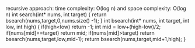 recursive approach:
time complexity: O(log n) and space complexity: O(log n)
int search(int* nums, int target) {
return bsearch(nums,target,0,nums.size() -1);
}
int bsearch(int* nums, int target, int low, int high)
{
if(high<low)
return -1;
int mid = low+(high-low)/2;
if(nums[mid]==target)
return mid;
if(nums[mid]>target)
return bsearch(nums,target,low,mid-1);
return bsearch(nums,target,mid+1,high);
}